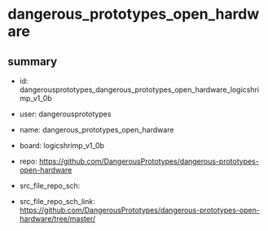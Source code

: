 # dangerous_prototypes_open_hardware
 
## summary 
* id: dangerousprototypes_dangerous_prototypes_open_hardware_logicshrimp_v1_0b
* user: dangerousprototypes
* name: dangerous_prototypes_open_hardware
* board: logicshrimp_v1_0b
* repo: https://github.com/DangerousPrototypes/dangerous-prototypes-open-hardware



* src_file_repo_sch: 
* src_file_repo_sch_link: https://github.com/DangerousPrototypes/dangerous-prototypes-open-hardware/tree/master/




